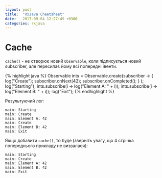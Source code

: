 ```yaml
---
layout: post
title:  "RxJava Cheetsheet"
date:   2017-09-04 12:27:49 +0300
categories: rxjava
---
```

Cache
====================
`cache()` - не створює новий `Observable`, коли підписується новий subscriber, але пересилає йому всі попередні івенти.

{% highlight java %}
Observable<Integer> ints =
	 Observable.create(subscriber -> {
		 log("Create");
		 subscriber.onNext(42);
		 subscriber.onCompleted();
		 }
	 );
log("Starting");
ints.subscribe(i -> log("Element A: " + i));
ints.subscribe(i -> log("Element B: " + i));
log("Exit");
{% endhighlight %}

Результуючий лог:
```
main: Starting
main: Create
main: Element A: 42
main: Create
main: Element B: 42
main: Exit
```
Якщо добавити `cache()`, то буде (зверніть увагу, що 4 стрічка попереднього прикладу не визвалася):

```
main: Starting
main: Create
main: Element A: 42
main: Element B: 42
main: Exit
```